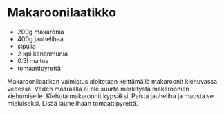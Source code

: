 Makaroonilaatikko
=================

+ 200g makaronia
+ 400g jauhelihaa
+ sipulia
+ 2 kpl kananmunia
+ 0.5l maitoa
+ tomaattipyrettä

Makaroonilaatikon valmistus aloitetaan keittämällä makaroonit kiehuvassa vedessä.
Veden määräällä ei ole suurta merkitystä makaroonien kiehumiselle. Kiehuta makaroonit
kypsäksi. Paista jauheliha ja mausta se mieluiseksi. Lisää jauhelihaan tomaattipyrettä.
 
